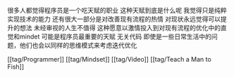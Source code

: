 很多人都觉得程序员是一个吃天赋的职业 这种天赋到底是什么呢 我觉得只是纯粹实现技术的能力 还有很大一部分是对改善现有流程的热情 对现状永远觉得可以提升的想法
未经审视的人生不值得 这种愿意以激情投入到对现有流程的优化中的直觉和mindet 可能是程序员最重要的天赋
无关代码 即使是一些日常生活中的问题，他们也会以同样的思维模式来考虑迭代优化

[[tag/Programmer]] [[tag/Mindset]] [[tag/Video]] [[tag/Teach a Man to Fish]]